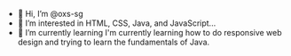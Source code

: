 - 👋 Hi, I’m @oxs-sg
- 👀 I’m interested in  HTML, CSS, Java, and JavaScript...
- 🌱 I’m currently learning I'm currently learning how to do responsive web design and trying to learn the fundamentals of Java.
